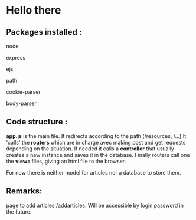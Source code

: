 Hello there
===========

Packages installed :
--------------------
node

express

ejs

path

cookie-parser

body-parser


Code structure :
----------------
**app.js** is the main file. It redirects according to the path (/resources, /...)
It 'calls' the **routers** which are in charge avec making post and get requests depending on the situation.
If needed it calls a **controller** that usually creates a new instance and saves it in the database.
Finally routers call one the **views** files, giving an html file to the browser.

For now there is neither model for articles nor a database to store them.


Remarks:
--------
page to add articles <url>/addarticles. Will be accessible by login password in the future.
